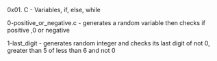 0x01. C - Variables, if, else, while


0-positive_or_negative.c - generates a random variable then checks if positive ,0 or negative

1-last_digit - generates random integer and checks its last digit of not 0, greater than 5 of less than 6 and not 0

